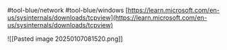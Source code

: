 
#tool-blue/network 
#tool-blue/windows 
[https://learn.microsoft.com/en-us/sysinternals/downloads/tcpview](https://learn.microsoft.com/en-us/sysinternals/downloads/tcpview)

![[Pasted image 20250107081520.png]]